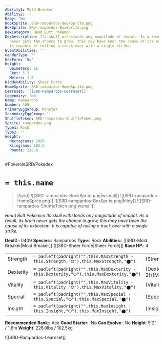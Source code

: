 ```yaml
---
Ability1: Mold Breaker
Ability2: ''
Baby: 'No'
BookSprite: SRD-rampardos-BookSprite.png
BoxSprite: SRD-rampardos-BoxSprite.png
DexCategory: Head Butt Pokemon
DexDescription: Its skull withstands any magnitude of impact. As a result, its brain
  never gets the chance to grow, this may have been the cause of its extinction. It
  is capable of rolling a truck over with a single strike.
EventAbilities: ''
GenderType: ''
HasForm: 'No'
Height:
  Deimeters: 16
  Feet: 5.2
  Meters: 1.6
HiddenAbility: Sheer Force
HomeSprite: SRD-rampardos-HomeSprite.png
Learnset: '[[SRD-Rampardos-Learnset]]'
Legendary: 'No'
Name: Rampardos
Number: 409
PrimaryEggGroup: Monster
SecondaryEggGroup: ''
ShuffleToken: SRD-rampardos-ShuffleToken.png
Sprite: rampardos.png
Type1: Rock
Type2: ''
Weight:
  Hectograms: 1025
  Kilograms: 102.5
  Pounds: 226.0
---
```


#PokeroleSRD/Pokedex

# `= this.name`

> [!grid]
> ![[SRD-rampardos-BookSprite.png|wsmall]]
> ![[SRD-rampardos-HomeSprite.png]]
> ![[SRD-rampardos-BoxSprite.png|htiny]]
> ![[SRD-rampardos-ShuffleToken.png|wsmall]]


*Head Butt Pokemon*
*Its skull withstands any magnitude of impact. As a result, its brain never gets the chance to grow, this may have been the cause of its extinction. It is capable of rolling a truck over with a single strike.*

**DexID**:: 0409
**Species**:: Rampardos
**Type**:: Rock
**Abilities**:: [[SRD-Mold Breaker|Mold Breaker]] ([[SRD-Sheer Force|Sheer Force]])
**Base HP**:: 4

|           |                                                                                        |                                          |
| --------- | -------------------------------------------------------------------------------------- | ---------------------------------------- |
| Strength  | `= padleft(padright("",this.MaxStrength - this.Strength,"⭘"),this.MaxStrength,"⬤")`    | (Strength::4)/(MaxStrength::8)   |
| Dexterity | `= padleft(padright("",this.MaxDexterity - this.Dexterity,"⭘"),this.MaxDexterity,"⬤")` | (Dexterity:: 2)/(MaxDexterity::4) |
| Vitality  | `= padleft(padright("",this.MaxVitality - this.Vitality,"⭘"),this.MaxVitality,"⬤")`    | (Vitality::2)/(MaxVitality::4)   |
| Special   | `= padleft(padright("",this.MaxSpecial - this.Special,"⭘"),this.MaxSpecial,"⬤")`       | (Special::2)/(MaxSpecial::4)     |
| Insight   | `= padleft(padright("",this.MaxInsight - this.Insight,"⭘"),this.MaxInsight,"⬤")`       | (Insight::2)/(MaxInsight::4)     |


**Recommended Rank**:: Ace
**Good Starter**:: No
**Can Evolve**:: No
**Height**: 5'2" / 1.6m
**Weight**: 226.0lbs / 102.5kg

![[SRD-Rampardos-Learnset]]